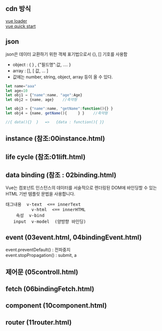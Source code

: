 ## cdn 방식

[vue loader](https://github.com/FranckFreiburger/vue3-sfc-loader)  
[vue quick start](https://v3-docs.vuejs-korea.org/guide/quick-start.html)  

## json
json은 데이터 교환하기 위한 객체 표기법으로서 {}, [] 기호를 사용함
 - object : { } ,  {"필드명":값, ....   }  
 - array : [], [ 값, ... ]  
 - 값에는 number, string, object, array 등이 올 수 있다.

```javascript
let name="aaa"
let age=10
let obj1 = {"name":name, "age":Age} 
let obj2 = {name, age}    //축약형

let obj3 = {"name":name, "getName":function(){} }
let obj4 = {name, getName(){     } }    //축약형

//{ data(){}  }   =>   {data : function(){ }}
```

## instance (참조:00instance.html)

## life cycle (참조:01lift.html)

## data binding (참조 : 02binding.html)
Vue는 컴포넌트 인스턴스의 데이터를 서술적으로 렌더링된 DOM에 바인딩할 수 있는 HTML 기반 템플릿 문법을 사용합니다.
<pre>
태그내용  v-text  <== innerText  
          v-html  <== innerHTML  
    속성  v-bind
   input  v-model  (양방향 바인딩)
</pre>

## event (03event.html, 04bindingEvent.html)
event.preventDefault()  : 전파중지  
event.stopPropagation() : submit, a  

## 제어문 (05controll.html)

## fetch (06bindingFetch.html)

## component (10component.html)

## router (11router.html)
